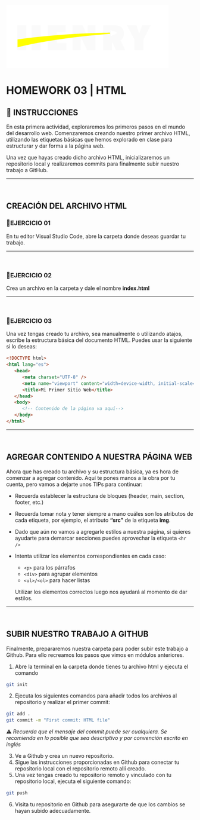 ![HenryLogo](../assets/logoBannerHenry.png)

# **HOMEWORK 03 | HTML**

## **📌 INSTRUCCIONES**

En esta primera actividad, exploraremos los primeros pasos en el mundo del desarrollo web. Comenzaremos creando nuestro primer archivo HTML, utilizando las etiquetas básicas que hemos explorado en clase para estructurar y dar forma a la página web.

Una vez que hayas creado dicho archivo HTML, inicializaremos un repositorio local y realizaremos commits para finalmente subir nuestro trabajo a GitHub.

---

</br >

## **CREACIÓN DEL ARCHIVO HTML**

### **📍EJERCICIO 01**

En tu editor Visual Studio Code, abre la carpeta donde deseas guardar tu trabajo.

---

</br >

### **📍EJERCICIO 02**

Crea un archivo en la carpeta y dale el nombre **index.html**

---

</br >

### **📍EJERCICIO 03**

Una vez tengas creado tu archivo, sea manualmente o utilizando atajos, escribe la estructura básica del documento HTML. Puedes usar la siguiente si lo deseas:

```html
<!DOCTYPE html>
<html lang="es">
   <head>
      <meta charset="UTF-8" />
      <meta name="viewport" content="width=device-width, initial-scale=1.0" />
      <title>Mi Primer Sitio Web</title>
   </head>
   <body>
      <!-- Contenido de la página va aquí-->
   </body>
</html>
```
 
---

</br >

## **AGREGAR CONTENIDO A NUESTRA PÁGINA WEB**

Ahora que has creado tu archivo y su estructura básica, ya es hora de comenzar a agregar contenido. Aquí te pones manos a la obra por tu cuenta, pero vamos a dejarte unos TIPs para continuar:

-  Recuerda establecer la estructura de bloques (header, main, section, footer, etc.)
-  Recuerda tomar nota y tener siempre a mano cuáles son los atributos de cada etiqueta, por ejemplo, el atributo **“src”** de la etiqueta **img**.
-  Dado que aún no vamos a agregarle estilos a nuestra página, si quieres ayudarte para demarcar secciones puedes aprovechar la etiqueta `<hr />`
-  Intenta utilizar los elementos correspondientes en cada caso:

   -  `<p>` para los párrafos
   -  `<div>` para agrupar elementos
   -  `<ul>/<ol>` para hacer listas

   Utilizar los elementos correctos luego nos ayudará al momento de dar estilos.

---

</br >

## **SUBIR NUESTRO TRABAJO A GITHUB**

Finalmente, prepararemos nuestra carpeta para poder subir este trabajo a Github. Para ello recreamos los pasos que vimos en módulos anteriores.

1. Abre la terminal en la carpeta donde tienes tu archivo html y ejecuta el comando

```bash
git init
```

2. Ejecuta los siguientes comandos para añadir todos los archivos al repositorio y realizar el primer commit:

```bash
git add .
git commit -m "First commit: HTML file"
```

⚠️ _Recuerda que el mensaje del commit puede ser cualquiera. Se recomienda en lo posible que sea descriptivo y por convención escrito en inglés_

3. Ve a Github y crea un nuevo repositorio.
4. Sigue las instrucciones proporcionadas en Github para conectar tu repositorio local con el repositorio remoto allí creado.
5. Una vez tengas creado tu repositorio remoto y vinculado con tu repositorio local, ejecuta el siguiente comando:

```bash
git push
```

6. Visita tu repositorio en Github para asegurarte de que los cambios se hayan subido adecuadamente.
